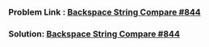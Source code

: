 ### Problem Link : [ Backspace String Compare #844](https://leetcode.com/problems/backspace-string-compare/solution/)
### Solution: [ Backspace String Compare #844](backspace.cpp)

